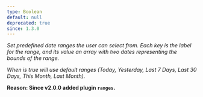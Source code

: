 ```yaml
---
type: Boolean
default: null
deprecated: true
since: 1.3.0
---
```


_Set predefined date ranges the user can select from. Each key is the label for the range, and its value an array with two dates representing the bounds of the range._

_When is true will use default ranges (Today, Yesterday, Last 7 Days, Last 30 Days, This Month, Last Month)._

**Reason: Since v2.0.0 added plugin `ranges`.**